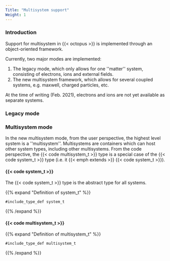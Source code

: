 ```yaml
---
Title: "Multisystem support"
Weight: 1
---
```


### Introduction

Support for multisystem in {{< octopus >}} is implemented through an object-oriented framework.

Currently, two major modes are implemented: 

1. The legacy mode, which only allows for one ''matter'' system, consisting of electrons, ions and external fields.
2. The new multisystem framework, which allows for several coupled systems, e.g. maxwell, charged particles, etc. 

At the time of writing (Feb. 2021), electrons and ions are not yet available as separate systems.

### Legacy mode

### Multisystem mode

In the new multisystem mode, from the user perspective, the highest level system is a ''multisystem''. Multisystems are containers which can host other system types, including other multisystems. From the code perspective, the {{< code multisystem_t >}} type is a special case of the {{< code system_t >}} type (i.e. it {{< emph extends >}}  {{< code system_t >}}).

#### {{< code system_t >}}

The {{< code system_t >}} type is the abstract type for all systems. 

{{% expand "Definition of system_t" %}}
```Fortran
#include_type_def system_t
```
{{% /expand %}}

#### {{< code multisystem_t >}}

{{% expand "Definition of multisystem_t" %}}
```Fortran
#include_type_def multisystem_t
```
{{% /expand %}}


<!--
{{< mermaid >}}
 classDiagram
    class interaction_partner_t{
    + namespace_t: namespace
    + clock_t    : clock
    + integer_list_t: supported_interactions_as_partner
    + quantity_t   : quantities[MAX_QUANTITIES]

    + update_exposed_quantities()
    + update_exposed_quantity()
    + copy_quantities_to_interaction() 


    }
    
    class system_t{
    - integer : accumulated_loop_ticks
    + space_t: space
    + propagator_t: prop 
    + integer : interaction_timing  
    + integer_list_t: supported_interactions
    + interaction_list_t: interactions 
    + mpi_grp_t : grp  

    + dt_operation()
    + reset_clocks()
    + update_exposed_quantities()
    + init_propagator()
    + init_all_interactions()
    + init_parallelization()
    + update_interactions()
    + update_interactions_start()
    + update_interactions_finish()
    + propagation_start()
    + propagation_finish()
    + has_reached_final_propagation_time
    + output_start()
    + output_write()
    + output_finish()
    + process_is_slave()
    + init_interaction()
    + initial_conditions()
    + do_td_operation()
    + iteration_info()
    + is_tolerance_reached()
    + update_quantity()

    }
    
    class multisystem_t {
    }

    class interaction_t{
    - integer : n_system_quantities
    - integer : system_quantities(:) 
    + clock_t: clock 
    + character(len=:) : label
    }

    class interaction_with_partner_t{
    + interaction_partner_t: partner
    + update(requested_time)
    }

    interaction_partner_t <|-- system_t
    system_t <|-- multisystem_t

    interaction_t <|-- interaction_with_partner_t
{{< /mermaid >}}
-->

